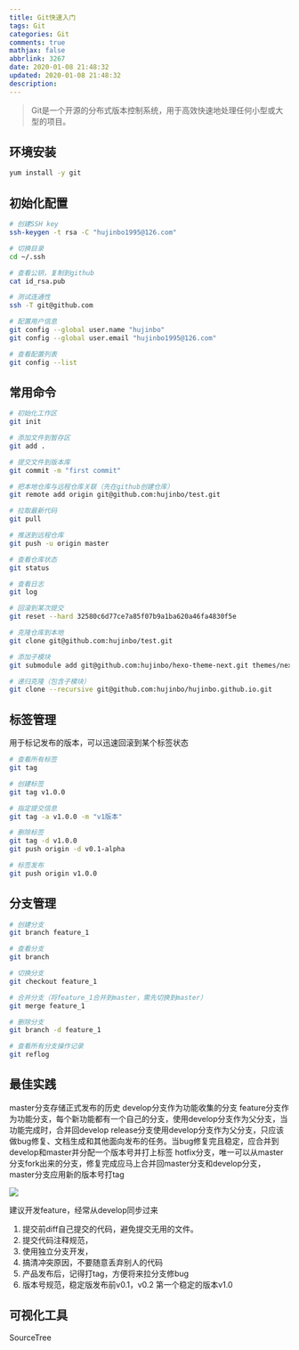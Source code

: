 ```yaml
---
title: Git快速入门
tags: Git
categories: Git
comments: true
mathjax: false
abbrlink: 3267
date: 2020-01-08 21:48:32
updated: 2020-01-08 21:48:32
description:
---
```

> Git是一个开源的分布式版本控制系统，用于高效快速地处理任何小型或大型的项目。

## 环境安装

```bash
yum install -y git
```

## 初始化配置

```bash
# 创建SSH key
ssh-keygen -t rsa -C "hujinbo1995@126.com"

# 切换目录
cd ~/.ssh

# 查看公钥，复制到github
cat id_rsa.pub

# 测试连通性
ssh -T git@github.com

# 配置用户信息
git config --global user.name "hujinbo"
git config --global user.email "hujinbo1995@126.com"

# 查看配置列表
git config --list
```

<!-- more -->

## 常用命令

```bash
# 初始化工作区
git init

# 添加文件到暂存区
git add .

# 提交文件到版本库
git commit -m "first commit"

# 把本地仓库与远程仓库关联（先在github创建仓库）
git remote add origin git@github.com:hujinbo/test.git

# 拉取最新代码
git pull

# 推送到远程仓库
git push -u origin master

# 查看仓库状态
git status

# 查看日志
git log

# 回滚到某次提交
git reset --hard 32580c6d77ce7a85f07b9a1ba620a46fa4830f5e

# 克隆仓库到本地
git clone git@github.com:hujinbo/test.git

# 添加子模块
git submodule add git@github.com:hujinbo/hexo-theme-next.git themes/next

# 递归克隆（包含子模块）
git clone --recursive git@github.com:hujinbo/hujinbo.github.io.git
```


## 标签管理

用于标记发布的版本，可以迅速回滚到某个标签状态

```bash
# 查看所有标签
git tag

# 创建标签
git tag v1.0.0

# 指定提交信息
git tag -a v1.0.0 -m "v1版本"

# 删除标签
git tag -d v1.0.0
git push origin -d v0.1-alpha

# 标签发布
git push origin v1.0.0
```


## 分支管理

```bash
# 创建分支
git branch feature_1

# 查看分支
git branch

# 切换分支
git checkout feature_1

# 合并分支（将feature_1合并到master，需先切换到master）
git merge feature_1

# 删除分支
git branch -d feature_1

# 查看所有分支操作记录
git reflog
```

## 最佳实践

master分支存储正式发布的历史
develop分支作为功能收集的分支
feature分支作为功能分支，每个新功能都有一个自己的分支，使用develop分支作为父分支，当功能完成时，合并回develop
release分支使用develop分支作为父分支，只应该做bug修复、文档生成和其他面向发布的任务。当bug修复完且稳定，应合并到develop和master并分配一个版本号并打上标签
hotfix分支，唯一可以从master分支fork出来的分支，修复完成应马上合并回master分支和develop分支，master分支应用新的版本号打tag

![](https://img.hujinbo.me/blog/20200109003136.png)

建议开发feature，经常从develop同步过来

1. 提交前diff自己提交的代码，避免提交无用的文件。
2. 提交代码注释规范，
3. 使用独立分支开发，
4. 搞清冲突原因，不要随意丢弃别人的代码
5. 产品发布后，记得打tag，方便将来拉分支修bug
6. 版本号规范，稳定版发布前v0.1，v0.2 第一个稳定的版本v1.0

## 可视化工具

SourceTree
